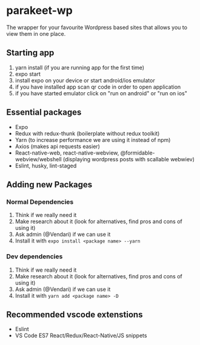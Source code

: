 
# parakeet-wp

The wrapper for your favourite Wordpress based sites that allows you to view them in one place.

  

## Starting app

1. yarn install (if you are running app for the first time)
2. expo start
3. install expo on your device or start android/ios emulator
4. if you have installed app scan qr code in order to open application
5. if you have started emulator click on "run on android" or "run on ios"

## Essential packages
- Expo
- Redux with redux-thunk (boilerplate without redux toolkit)
- Yarn (to increase performance we are using it instead of npm)
- Axios (makes api requests easier)
- React-native-web, react-native-webview, @formidable-webview/webshell (displaying wordpress posts with scallable webwiev)
- Eslint, husky, lint-staged

## Adding new Packages
### Normal Dependencies
1. Think if we really need it
2. Make research about it (look for alternatives, find pros and cons of using it)
3. Ask admin (@Vendari) if we can use it
4. Install it with `expo install <package name> --yarn`
### Dev dependencies
1. Think if we really need it
2. Make research about it (look for alternatives, find pros and cons of using it)
3. Ask admin (@Vendari) if we can use it
4. Install it with `yarn add <package name> -D`

## Recommended vscode extenstions
- Eslint
- VS Code ES7 React/Redux/React-Native/JS snippets
